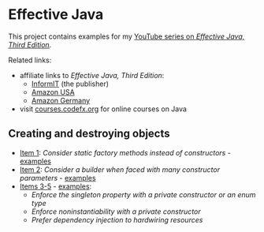 # Effective Java

This project contains examples for my [YouTube series on _Effective Java, Third Edition_](https://www.youtube.com/playlist?list=PL_-IO8LOLuNqUzvXfRCWRRJBswKEbLhgN).

Related links:

* affiliate links to _Effective Java, Third Edition_:
	* [InformIT](https://click.linksynergy.com/deeplink?id=kGJiVJGY2UU&mid=24808&murl=http%3A%2F%2Fwww.informit.com%2Fstore%2Feffective-java-9780134685991) (the publisher)
	* [Amazon USA](https://amzn.to/2QI0D0S)
	* [Amazon Germany](https://amzn.to/2OvsWOu)
* visit [courses.codefx.org](http://courses.codefx.org) for online courses on Java

## Creating and destroying objects

* [Item 1](https://www.youtube.com/watch?v=WUROOKn2OTk): _Consider static factory methods instead of constructors_ -
  [examples](src/main/java/org/codefx/demo/effective_java/_01_static_factory_methods/Main.java)
* [Item 2](https://www.youtube.com/watch?v=2GMp8VuxZnw): _Consider a builder when faced with many constructor parameters_ -
  [examples](src/main/java/org/codefx/demo/effective_java/_02_builder_pattern/Main.java)
* [Items 3-5](https://www.youtube.com/watch?v=kVuOveApdCk) -
  [examples](src/main/java/org/codefx/demo/effective_java/_03_04_05_singleton_utilities_di/Main.java):
	* _Enforce the singleton property with a private constructor or an enum type_
	* _Enforce noninstantiability with a private constructor_
	* _Prefer dependency injection to hardwiring resources_
